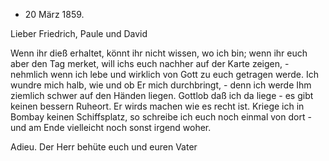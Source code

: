+ 20 März 1859.

Lieber Friedrich, Paule und David

Wenn ihr dieß erhaltet, könnt ihr nicht wissen, wo ich bin; wenn ihr euch aber den Tag merket, will ichs euch nachher auf der Karte zeigen, - nehmlich wenn ich lebe und wirklich von Gott zu euch getragen werde. Ich wundre mich halb, wie und ob Er mich durchbringt, - denn ich werde Ihm ziemlich schwer auf den Händen liegen. Gottlob daß ich da liege - es gibt keinen bessern Ruheort. Er wirds machen wie es recht ist. Kriege ich in Bombay keinen Schiffsplatz, so schreibe ich euch noch einmal von dort - und am Ende vielleicht noch sonst irgend woher.

 Adieu. Der Herr behüte euch
 und euren Vater
